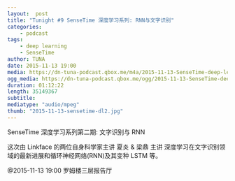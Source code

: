 ```yaml
---
layout:  post
title: "Tunight #9 SenseTime 深度学习系列: RNN与文字识别"
categories:
    - podcast
tags:
    - deep learning
    - SenseTime
author: TUNA
date: 2015-11-13 19:00
media: https://dn-tuna-podcast.qbox.me/m4a/2015-11-13-SenseTime-deep-learning-2.m4a
ogg_media: https://dn-tuna-podcast.qbox.me/ogg/2015-11-13-SenseTime-deep-learning-2.ogg
duration: 01:12:22
length: 35149367
subtitle: 
mediatype: "audio/mpeg"
thumb: "2015-11-13-sensetime-dl2.jpg"
---
```


SenseTime 深度学习系列第二期: 文字识别与 RNN

这次由 Linkface 的两位自身科学家主讲 夏炎 & 梁鼎 主讲 深度学习在文字识别领域的最新进展和循环神经网络(RNN)及其变种 LSTM 等。

@2015-11-13 19:00 罗姆楼三层报告厅

